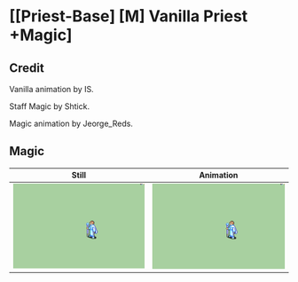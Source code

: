 # [\[Priest-Base\] \[M\] Vanilla Priest +Magic]

## Credit

Vanilla animation by IS.

Staff Magic by Shtick.

Magic animation by Jeorge_Reds.

## Magic

| Still | Animation |
| :---: | :-------: |
| ![Magic still](./Magic_000.png) | ![Magic animation](./Magic.gif) |

